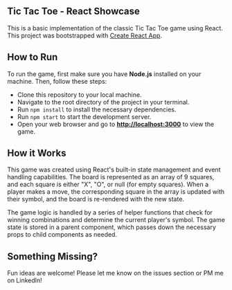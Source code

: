 ## Tic Tac Toe - React Showcase

This is a basic implementation of the classic Tic Tac Toe game using React. This project was bootstrapped with [Create React App](https://github.com/facebookincubator/create-react-app).

## How to Run

To run the game, first make sure you have **Node.js** installed on your machine. Then, follow these steps:

- Clone this repository to your local machine.
- Navigate to the root directory of the project in your terminal.
- Run `npm install` to install the necessary dependencies.
- Run `npm start` to start the development server.
- Open your web browser and go to [**http://localhost:3000**](http://localhost:3000) to view the game.

## How it Works

This game was created using React's built-in state management and event handling capabilities. The board is represented as an array of 9 squares, and each square is either "X", "O", or null (for empty squares). When a player makes a move, the corresponding square in the array is updated with their symbol, and the board is re-rendered with the new state.

The game logic is handled by a series of helper functions that check for winning combinations and determine the current player's symbol. The game state is stored in a parent component, which passes down the necessary props to child components as needed.
## Something Missing?

Fun ideas are welcome! Please let me know on the issues section or PM me on LinkedIn!